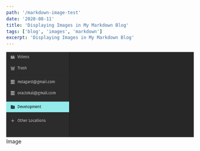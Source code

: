 ```yaml
---
path: '/markdown-image-test'
date: '2020-08-11'
title: 'Displaying Images in My Markdown Blog'
tags: ['blog', 'images', 'markdown']
excerpt: 'Displaying Images in My Markdown Blog'
---
```


![](./test.png)
Image